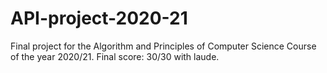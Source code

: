 # API-project-2020-21
Final project for the Algorithm and Principles of Computer Science  Course of the year 2020/21. Final score: 30/30 with laude.
